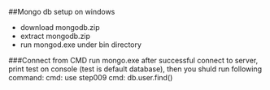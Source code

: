##Mongo db setup on windows
- download mongodb.zip
- extract mongodb.zip
- run mongod.exe under bin directory

###Connect from CMD
    run mongo.exe
    after successful connect to server, print test on console (test is default database), then you shuld run following command:
    cmd: use step009
    cmd: db.user.find() 